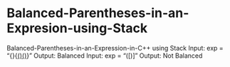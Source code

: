# Balanced-Parentheses-in-an-Expresion-using-Stack
Balanced-Parentheses-in-an-Expression-in-C++ using Stack
Input: exp = “{}{[()()]()}” 
Output: Balanced
Input: exp = “([)]” 
Output: Not Balanced 

